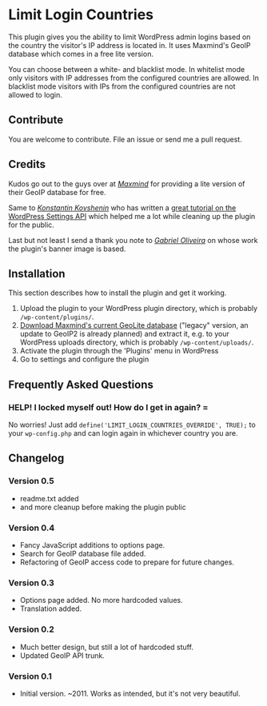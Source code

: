 # Limit Login Countries

This plugin gives you the ability to limit WordPress admin logins based on the country the visitor's IP address is located in. It uses Maxmind's GeoIP database which comes in a free lite version.

You can choose between a white- and blacklist mode. In whitelist mode only visitors with IP addresses from the configured countries are allowed. In blacklist mode visitors with IPs from the configured countries are not allowed to login.

## Contribute

You are welcome to contribute. File an issue or send me a pull request.

## Credits

Kudos go out to the guys over at [*Maxmind*](https://www.maxmind.com/) for providing a lite version of their GeoIP database for free.

Same to [*Konstantin Kovshenin*](http://kovshenin.com/) who has written a [great tutorial on the WordPress Settings API](http://kovshenin.com/2012/the-wordpress-settings-api/) which helped me a lot while cleaning up the plugin for the public.

Last but not least I send a thank you note to [*Gabriel Oliveira*](http://think0.deviantart.com/) on whose work the plugin's banner image is based.

## Installation

This section describes how to install the plugin and get it working.

1. Upload the plugin to your WordPress plugin directory, which is probably `/wp-content/plugins/`.
2. [Download Maxmind's current GeoLite database](http://geolite.maxmind.com/download/geoip/database/GeoLiteCity.dat.gz) ("legacy" version, an update to GeoIP2 is already planned) and extract it, e.g. to your WordPress uploads directory, which is probably `/wp-content/uploads/`.
3. Activate the plugin through the 'Plugins' menu in WordPress
4. Go to settings and configure the plugin

## Frequently Asked Questions

### HELP! I locked myself out! How do I get in again? =
No worries! Just add `define('LIMIT_LOGIN_COUNTRIES_OVERRIDE', TRUE);` to your `wp-config.php` and can login again in whichever country you are.

## Changelog

### Version 0.5
* readme.txt added
* and more cleanup before making the plugin public

### Version 0.4
* Fancy JavaScript additions to options page.
* Search for GeoIP database file added.
* Refactoring of GeoIP access code to prepare for future changes.

### Version 0.3
* Options page added. No more hardcoded values.
* Translation added.

### Version 0.2
* Much better design, but still a lot of hardcoded stuff.
* Updated GeoIP API trunk.

### Version 0.1
* Initial version. ~2011. Works as intended, but it's not very beautiful.
